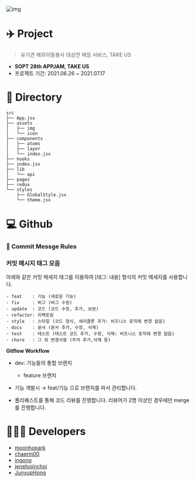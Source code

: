 ![img](<https://user-images.githubusercontent.com/68781598/124507888-bc4a7400-de09-11eb-9476-149ac4ac613d.PNG>)

# ✈️ Project

> 유기견 해외이동봉사 대상견 매칭 서비스, TAKE US

- **SOPT 28th APPJAM, TAKE US**
- 프로젝트 기간: 2021.06.26 ~ 2021.07.17

# 📂 Directory 

```
src
├── App.jsx
├── assets
│   ├── img
│   └── icon
├── components
│   ├── atoms
│   ├── layer
│   └── index.jsx
├── hooks
├── index.jsx
├── lib
│   └── api
├── pages
├── redux
└── styles
    ├── GlobalStyle.jsx
    └── theme.jsx

```

# 💻 Github

### 💬 Commit Messge Rules
### 커밋 메시지 태그 모음
아래와 같은 커밋 메세지 태그를 이용하여 [태그: 내용] 형식의 커밋 메세지를 사용합니다. 

```
- feat    : 기능 (새로운 기능)
- fix     : 버그 (버그 수정)
- update  : 코드 (코드 수정, 추가, 보완)
- refactor: 리팩토링
- style   : 스타일 (코드 형식, 세미콜론 추가: 비즈니스 로직에 변경 없음)
- docs    : 문서 (문서 추가, 수정, 삭제)
- test    : 테스트 (테스트 코드 추가, 수정, 삭제: 비즈니스 로직에 변경 없음)
- chore   : 그 외 변경사항 (주석 추가,삭제 등)
```


**Gitflow Workflow**

- dev: 기능들의 통합 브랜치
    - feature 브랜치

- 기능 개발시 → feat/기능 으로 브랜치를 파서 관리합니다.

- 풀리퀘스트를 통해 코드 리뷰를 진행합니다. 리뷰어가 2명 이상인 경우에만 merge를 진행합니다. 


# 👩🏻‍💻 Developers
- [moonhopark](https://github.com/moonhopark)
- [chaerin00](https://github.com/chaerin00)
- [ingong](https://github.com/ingong)
- [jenehojinchoi](https://github.com/jenehojinchoi)
- [JunyupHong](https://github.com/JunyupHong)
